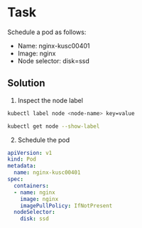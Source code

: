 # Task
Schedule a pod as follows:
* Name: nginx-kusc00401
* Image: nginx
* Node selector: disk=ssd

## Solution
1. Inspect the node label
```bash
kubectl label node <node-name> key=value

kubectl get node --show-label
```
2. Schedule the pod
```yml
apiVersion: v1
kind: Pod
metadata:
  name: nginx-kusc00401
spec:
  containers:
  - name: nginx
    image: nginx
    imagePullPolicy: IfNotPresent
  nodeSelector:
    disk: ssd
```
